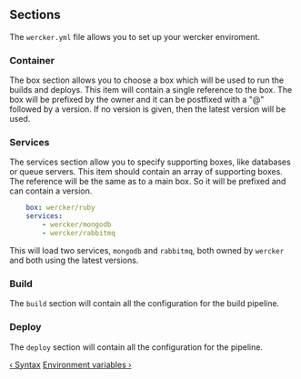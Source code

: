 ## Sections

The `wercker.yml` file allows you to set up your wercker enviroment.

### Container

The box section allows you to choose a box which will be used to run the builds and deploys. This item will contain a single reference to the box. The box will be prefixed by the owner and it can be postfixed with a "@" followed by a version. If no version is given, then the latest version will be used.

### Services

The services section allow you to specify supporting boxes, like databases or queue servers. This item should contain an array of supporting boxes. The reference will be the same as to a main box. So it will be prefixed and can contain a version.

```yaml
    box: wercker/ruby
    services:
        - wercker/mongodb
        - wercker/rabbitmq
```

This will load two services, `mongodb` and `rabbitmq`, both owned by `wercker` and both using the latest versions.

### Build

The `build` section will contain all the configuration for the build pipeline.

### Deploy

The `deploy` section will contain all the configuration for the pipeline.

[&lsaquo; Syntax](/learn/wercker-yml/02_syntax.html "nav previous yml")
[Environment variables &rsaquo;](/learn/wercker-yml/04_environment-variables.html "nav next yml")
